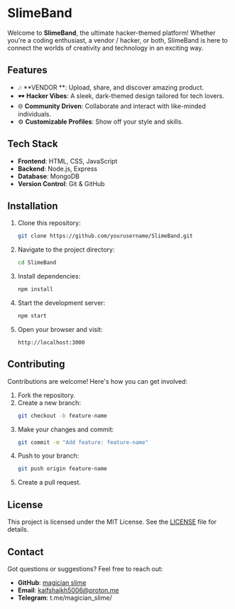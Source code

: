 # SlimeBand

Welcome to **SlimeBand**, the ultimate hacker-themed platform! Whether you're a coding enthusiast, a vendor / hacker, or both, SlimeBand is here to connect the worlds of creativity and technology in an exciting way.

## Features

- 🎶 **VENDOR **: Upload, share, and discover amazing product.
- 🕶️ **Hacker Vibes**: A sleek, dark-themed design tailored for tech lovers.
- 🌐 **Community Driven**: Collaborate and interact with like-minded individuals.
- ⚙️ **Customizable Profiles**: Show off your style and skills.

## Tech Stack

- **Frontend**: HTML, CSS, JavaScript
- **Backend**: Node.js, Express
- **Database**: MongoDB
- **Version Control**: Git & GitHub

## Installation

1. Clone this repository:
   ```bash
   git clone https://github.com/yourusername/SlimeBand.git
   ```

2. Navigate to the project directory:
   ```bash
   cd SlimeBand
   ```

3. Install dependencies:
   ```bash
   npm install
   ```

4. Start the development server:
   ```bash
   npm start
   ```

5. Open your browser and visit:
   ```
   http://localhost:3000
   ```

## Contributing

Contributions are welcome! Here's how you can get involved:

1. Fork the repository.
2. Create a new branch:
   ```bash
   git checkout -b feature-name
   ```
3. Make your changes and commit:
   ```bash
   git commit -m "Add feature: feature-name"
   ```
4. Push to your branch:
   ```bash
   git push origin feature-name
   ```
5. Create a pull request.

## License

This project is licensed under the MIT License. See the [LICENSE](LICENSE) file for details.

## Contact

Got questions or suggestions? Feel free to reach out:

- **GitHub**: [magician slime](https://github.com/yourusername)
- **Email**: kaifshaikh5006@proton.me
- **Telegram**: t.me/magician_slime/


